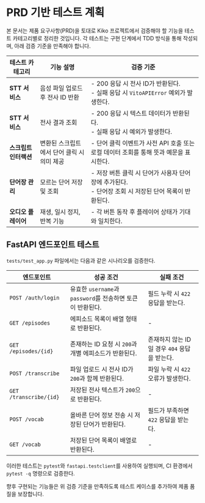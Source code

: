 # PRD 기반 테스트 계획

본 문서는 제품 요구사항(PRD)을 토대로 Kiko 프로젝트에서 검증해야 할 기능을 테스트 카테고리별로 정리한 것입니다. 각 테스트는 구현 단계에서 TDD 방식을 통해 작성되며, 아래 검증 기준을 만족해야 합니다.

| 테스트 카테고리 | 기능 설명 | 검증 기준 |
| -------------- | -------- | -------- |
| **STT 서비스** | 음성 파일 업로드 후 전사 ID 반환 | - 200 응답 시 전사 ID가 반환된다.<br>- 실패 응답 시 `VitoAPIError` 예외가 발생한다. |
| **STT 서비스** | 전사 결과 조회 | - 200 응답 시 텍스트 데이터가 반환된다.<br>- 실패 응답 시 예외가 발생한다. |
| **스크립트 인터랙션** | 변환된 스크립트에서 단어 클릭 시 의미 제공 | - 단어 클릭 이벤트가 사전 API 호출 또는 로컬 데이터 조회를 통해 뜻과 예문을 표시한다. |
| **단어장 관리** | 모르는 단어 저장 및 조회 | - 저장 버튼 클릭 시 단어가 사용자 단어장에 추가된다.<br>- 단어장 조회 시 저장된 단어 목록이 반환된다. |
| **오디오 플레이어** | 재생, 일시 정지, 반복 기능 | - 각 버튼 동작 후 플레이어 상태가 기대와 일치한다. |

## FastAPI 엔드포인트 테스트

`tests/test_app.py` 파일에서는 다음과 같은 시나리오를 검증한다.

| 엔드포인트 | 성공 조건 | 실패 조건 |
| ---------- | -------- | -------- |
| `POST /auth/login` | 유효한 `username`과 `password`를 전송하면 토큰이 반환된다. | 필드 누락 시 `422` 응답을 받는다. |
| `GET /episodes` | 에피소드 목록이 배열 형태로 반환된다. | - |
| `GET /episodes/{id}` | 존재하는 ID 요청 시 `200`과 개별 에피소드가 반환된다. | 존재하지 않는 ID일 경우 `404` 응답을 받는다. |
| `POST /transcribe` | 파일 업로드 시 전사 ID가 `200`과 함께 반환된다. | 파일 누락 시 `422` 오류가 발생한다. |
| `GET /transcribe/{id}` | 저장된 전사 텍스트가 `200`으로 반환된다. | - |
| `POST /vocab` | 올바른 단어 정보 전송 시 저장된 단어가 반환된다. | 필드가 부족하면 `422` 응답을 받는다. |
| `GET /vocab` | 저장된 단어 목록이 배열로 반환된다. | - |

이러한 테스트는 `pytest`와 `fastapi.testclient`를 사용하여 실행되며, CI 환경에서 `pytest -q` 명령으로 검증한다.

향후 구현되는 기능들은 위 검증 기준을 만족하도록 테스트 케이스를 추가하여 제품 품질을 보장합니다.
